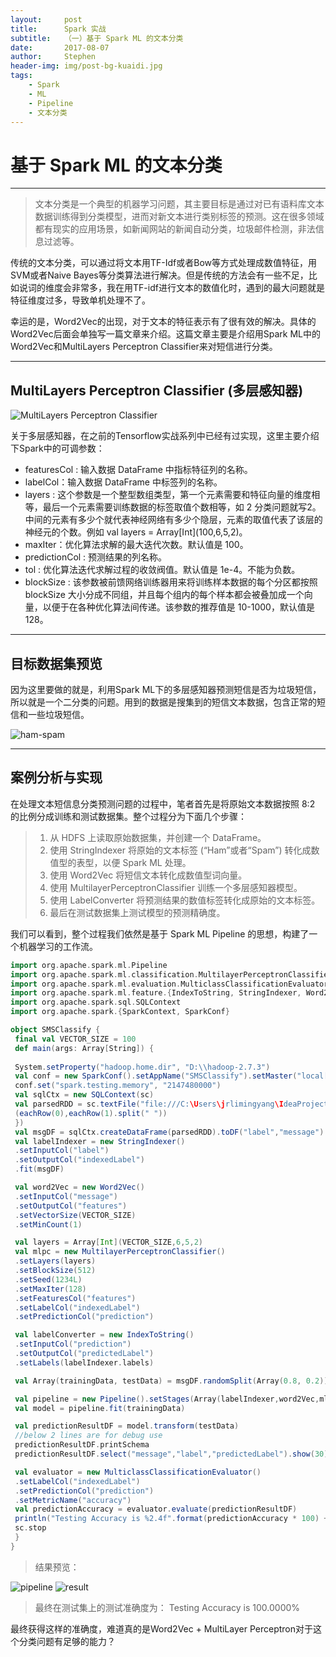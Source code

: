 ```yaml
---
layout:     post
title:      Spark 实战
subtitle:   （一）基于 Spark ML 的文本分类
date:       2017-08-07
author:     Stephen
header-img: img/post-bg-kuaidi.jpg
tags:
    - Spark
    - ML
    - Pipeline
    - 文本分类
---
```


# 基于 Spark ML 的文本分类   

---


> 文本分类是一个典型的机器学习问题，其主要目标是通过对已有语料库文本数据训练得到分类模型，进而对新文本进行类别标签的预测。这在很多领域都有现实的应用场景，如新闻网站的新闻自动分类，垃圾邮件检测，非法信息过滤等。

传统的文本分类，可以通过将文本用TF-Idf或者Bow等方式处理成数值特征，用SVM或者Naive Bayes等分类算法进行解决。但是传统的方法会有一些不足，比如说词的维度会非常多，我在用TF-idf进行文本的数值化时，遇到的最大问题就是特征维度过多，导致单机处理不了。

幸运的是，Word2Vec的出现，对于文本的特征表示有了很有效的解决。具体的Word2Vec后面会单独写一篇文章来介绍。这篇文章主要是介绍用Spark ML中的Word2Vec和MultiLayers Perceptron Classifier来对短信进行分类。

---

## MultiLayers Perceptron Classifier (多层感知器)

![MultiLayers Perceptron Classifier](http://pic.w2bc.com/upload/201603/15/201603150106089445.jpg)

关于多层感知器，在之前的Tensorflow实战系列中已经有过实现，这里主要介绍下Spark中的可调参数：

- featuresCol : 输入数据 DataFrame 中指标特征列的名称。
- labelCol：输入数据 DataFrame 中标签列的名称。
- layers : 这个参数是一个整型数组类型，第一个元素需要和特征向量的维度相等，最后一个元素需要训练数据的标签取值个数相等，如 2 分类问题就写2。中间的元素有多少个就代表神经网络有多少个隐层，元素的取值代表了该层的神经元的个数。例如 val layers = Array\[Int\]\(100,6,5,2\)。
- maxIter：优化算法求解的最大迭代次数。默认值是 100。
- predictionCol : 预测结果的列名称。
- tol : 优化算法迭代求解过程的收敛阀值。默认值是 1e-4。不能为负数。
- blockSize : 该参数被前馈网络训练器用来将训练样本数据的每个分区都按照 blockSize 大小分成不同组，并且每个组内的每个样本都会被叠加成一个向量，以便于在各种优化算法间传递。该参数的推荐值是 10-1000，默认值是 128。

---

## 目标数据集预览

因为这里要做的就是，利用Spark ML下的多层感知器预测短信是否为垃圾短信，所以就是一个二分类的问题。用到的数据是搜集到的短信文本数据，包含正常的短信和一些垃圾短信。  

![ham-spam](http://h.hiphotos.baidu.com/image/pic/item/95eef01f3a292df547217feab6315c6035a8736b.jpg)

---
## 案例分析与实现

在处理文本短信息分类预测问题的过程中，笔者首先是将原始文本数据按照 8:2 的比例分成训练和测试数据集。整个过程分为下面几个步骤：
> 1. 从 HDFS 上读取原始数据集，并创建一个 DataFrame。
> 2. 使用 StringIndexer 将原始的文本标签 (“Ham”或者“Spam”) 转化成数值型的表型，以便 Spark ML 处理。
> 3. 使用 Word2Vec 将短信文本转化成数值型词向量。
> 4. 使用 MultilayerPerceptronClassifier 训练一个多层感知器模型。
> 5. 使用 LabelConverter 将预测结果的数值标签转化成原始的文本标签。
> 6. 最后在测试数据集上测试模型的预测精确度。

我们可以看到，整个过程我们依然是基于 Spark ML Pipeline 的思想，构建了一个机器学习的工作流。

```scala
import org.apache.spark.ml.Pipeline
import org.apache.spark.ml.classification.MultilayerPerceptronClassifier
import org.apache.spark.ml.evaluation.MulticlassClassificationEvaluator
import org.apache.spark.ml.feature.{IndexToString, StringIndexer, Word2Vec}
import org.apache.spark.sql.SQLContext
import org.apache.spark.{SparkContext, SparkConf}

object SMSClassify {
 final val VECTOR_SIZE = 100
 def main(args: Array[String]) {
 
 System.setProperty("hadoop.home.dir", "D:\\hadoop-2.7.3")
 val conf = new SparkConf().setAppName("SMSClassify").setMaster("local[2]")
 conf.set("spark.testing.memory", "2147480000")
 val sqlCtx = new SQLContext(sc)
 val parsedRDD = sc.textFile("file:///C:\Users\jrlimingyang\IdeaProjects\sparktest\src\main\scala\data\data.txt").map(_.split("\t")).map(eachRow => {
 (eachRow(0),eachRow(1).split(" "))
 })
 val msgDF = sqlCtx.createDataFrame(parsedRDD).toDF("label","message")
 val labelIndexer = new StringIndexer()
 .setInputCol("label")
 .setOutputCol("indexedLabel")
 .fit(msgDF)

 val word2Vec = new Word2Vec()
 .setInputCol("message")
 .setOutputCol("features")
 .setVectorSize(VECTOR_SIZE)
 .setMinCount(1)

 val layers = Array[Int](VECTOR_SIZE,6,5,2)
 val mlpc = new MultilayerPerceptronClassifier()
 .setLayers(layers)
 .setBlockSize(512)
 .setSeed(1234L)
 .setMaxIter(128)
 .setFeaturesCol("features")
 .setLabelCol("indexedLabel")
 .setPredictionCol("prediction")

 val labelConverter = new IndexToString()
 .setInputCol("prediction")
 .setOutputCol("predictedLabel")
 .setLabels(labelIndexer.labels)

 val Array(trainingData, testData) = msgDF.randomSplit(Array(0.8, 0.2))

 val pipeline = new Pipeline().setStages(Array(labelIndexer,word2Vec,mlpc,labelConverter))
 val model = pipeline.fit(trainingData)

 val predictionResultDF = model.transform(testData)
 //below 2 lines are for debug use
 predictionResultDF.printSchema 
 predictionResultDF.select("message","label","predictedLabel").show(30)

 val evaluator = new MulticlassClassificationEvaluator()
 .setLabelCol("indexedLabel")
 .setPredictionCol("prediction")
 .setMetricName("accuracy")
 val predictionAccuracy = evaluator.evaluate(predictionResultDF)
 println("Testing Accuracy is %2.4f".format(predictionAccuracy * 100) + "%")
 sc.stop
 }
}
```

> 结果预览：

![pipeline](http://f.hiphotos.baidu.com/image/pic/item/574e9258d109b3de29e83697c6bf6c81810a4cfe.jpg)
![result](http://f.hiphotos.baidu.com/image/pic/item/7af40ad162d9f2d362b7f610a3ec8a136227ccaf.jpg)

> 最终在测试集上的测试准确度为：
> Testing Accuracy is 100.0000%

最终获得这样的准确度，难道真的是Word2Vec + MultiLayer Perceptron对于这个分类问题有足够的能力？
